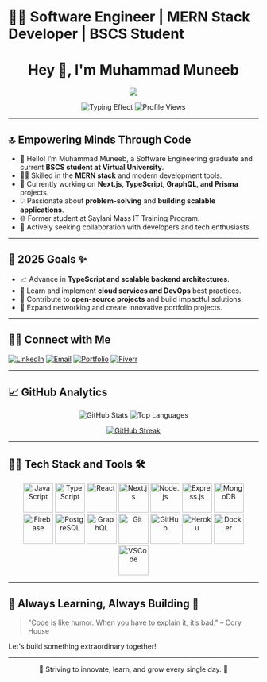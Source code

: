 # 🧑‍💻 Software Engineer | MERN Stack Developer | BSCS Student <div align="center">
  <div align="center">
  <h1>Hey 👋, I'm Muhammad Muneeb</h1>
  <p>
    <img src="https://readme-typing-svg.demolab.com/?lines=Passionate+Software+Engineer;MERN+Stack+Developer;BSCS+Student+%7C+Virtual+University;Let's+Innovate+Together!&center=true&width=500&height=50">
  </p>
</div>

<div align="center">
  <img src="https://raw.githubusercontent.com/muhammadmuneeb1800/muhammadmuneeb1800/main/typing-effect.gif" alt="Typing Effect" />
  <img src="https://komarev.com/ghpvc/?username=muhammadmuneeb1800&color=blue&style=flat" alt="Profile Views" />
</div>



</div>

---

## 🔝 Empowering Minds Through Code

- 👋 Hello! I’m Muhammad Muneeb, a Software Engineering graduate and current **BSCS student at Virtual University**.
- 👨‍💻 Skilled in the **MERN stack** and modern development tools.
- 🌱 Currently working on **Next.js, TypeScript, GraphQL, and Prisma** projects.
- 💡 Passionate about **problem-solving** and **building scalable applications**.
- 🌐 Former student at Saylani Mass IT Training Program.
- 🤝 Actively seeking collaboration with developers and tech enthusiasts.

---

## 🚀 2025 Goals ✨

- 📈 Advance in **TypeScript and scalable backend architectures**.
- 🌱 Learn and implement **cloud services and DevOps** best practices.
- 🤟 Contribute to **open-source projects** and build impactful solutions.
- 🔗 Expand networking and create innovative portfolio projects.

---

## 🤝🏻 Connect with Me
[![LinkedIn](https://img.shields.io/badge/LinkedIn-blue?logo=linkedin&logoColor=white)](https://linkedin.com/in/muhammadmuneeb1800)
[![Email](https://img.shields.io/badge/Email-red?logo=gmail&logoColor=white)](mailto:muhammadmuneeb1800@gmail.com)
[![Portfolio](https://img.shields.io/badge/Portfolio-portfolio-green)](link-to-your-portfolio)
[![Fiverr](https://img.shields.io/badge/Fiverr-Freelancing-brightgreen)](https://fiverr.com/your-gig-link)

---

## 📈 GitHub Analytics

<div align="center">
  
  ![GitHub Stats](https://github-readme-stats.vercel.app/api?username=muhammadmuneeb1800&show_icons=true&theme=radical)
  ![Top Languages](https://github-readme-stats.vercel.app/api/top-langs/?username=muhammadmuneeb1800&layout=compact&theme=radical)
  
  [![GitHub Streak](https://streak-stats.demolab.com?user=muhammadmuneeb1800&theme=dark&date_format=M%20j%5B%2C%20Y%5D)](https://git.io/streak-stats)

</div>

---

## 🧑‍💻 Tech Stack and Tools 🛠️

<div align="center">
  
  <img src="https://cdn.jsdelivr.net/gh/devicons/devicon/icons/javascript/javascript-original.svg" height="60" alt="JavaScript" />
  <img src="https://cdn.jsdelivr.net/gh/devicons/devicon/icons/typescript/typescript-original.svg" height="60" alt="TypeScript" />
  <img src="https://cdn.jsdelivr.net/gh/devicons/devicon/icons/react/react-original.svg" height="60" alt="React" />
  <img src="https://cdn.jsdelivr.net/gh/devicons/devicon/icons/nextjs/nextjs-original.svg" height="60" alt="Next.js" />
  <img src="https://cdn.jsdelivr.net/gh/devicons/devicon/icons/nodejs/nodejs-original.svg" height="60" alt="Node.js" />
  <img src="https://cdn.jsdelivr.net/gh/devicons/devicon/icons/express/express-original.svg" height="60" alt="Express.js" />
  <img src="https://cdn.jsdelivr.net/gh/devicons/devicon/icons/mongodb/mongodb-original.svg" height="60" alt="MongoDB" />
  <img src="https://cdn.jsdelivr.net/gh/devicons/devicon/icons/firebase/firebase-plain.svg" height="60" alt="Firebase" />
  <img src="https://cdn.jsdelivr.net/gh/devicons/devicon/icons/postgresql/postgresql-original.svg" height="60" alt="PostgreSQL" />
  <img src="https://cdn.jsdelivr.net/gh/devicons/devicon/icons/graphql/graphql-plain.svg" height="60" alt="GraphQL" />
  <img src="https://cdn.jsdelivr.net/gh/devicons/devicon/icons/git/git-original.svg" height="60" alt="Git" />
  <img src="https://cdn.jsdelivr.net/gh/devicons/devicon/icons/github/github-original.svg" height="60" alt="GitHub" />
  <img src="https://cdn.jsdelivr.net/gh/devicons/devicon/icons/heroku/heroku-original.svg" height="60" alt="Heroku" />
  <img src="https://cdn.jsdelivr.net/gh/devicons/devicon/icons/docker/docker-original.svg" height="60" alt="Docker" />
  <img src="https://cdn.jsdelivr.net/gh/devicons/devicon/icons/vscode/vscode-original.svg" height="60" alt="VSCode" />

</div>

---

## 🚀 Always Learning, Always Building 💪

> "Code is like humor. When you have to explain it, it’s bad." – Cory House

Let's build something extraordinary together!

---

<div align="center">
  🚀 Striving to innovate, learn, and grow every single day. 🌟
</div>
